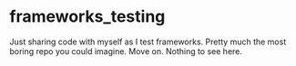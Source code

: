 frameworks_testing
==================

Just sharing code with myself as I test frameworks. Pretty much the most boring repo you could imagine. Move on. Nothing to see here.
